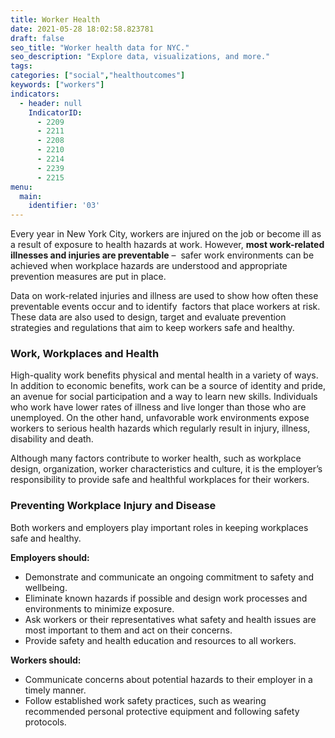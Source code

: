 ```yaml
---
title: Worker Health
date: 2021-05-28 18:02:58.823781
draft: false
seo_title: "Worker health data for NYC."
seo_description: "Explore data, visualizations, and more."
tags: 
categories: ["social","healthoutcomes"]
keywords: ["workers"]
indicators:
  - header: null
    IndicatorID:
      - 2209
      - 2211
      - 2208
      - 2210
      - 2214
      - 2239
      - 2215
menu:
  main:
    identifier: '03'
---
```


Every year in New York City, workers are injured on the job or become ill as a result of exposure to health hazards at work. However, **most work-related illnesses and injuries are preventable** –  safer work environments can be achieved when workplace hazards are understood and appropriate prevention measures are put in place.

Data on work-related injuries and illness are used to show how often these preventable events occur and to identify  factors that place workers at risk. These data are also used to design, target and evaluate prevention strategies and regulations that aim to keep workers safe and healthy.

### Work, Workplaces and Health

High-quality work benefits physical and mental health in a variety of ways. In addition to economic benefits, work can be a source of identity and pride, an avenue for social participation and a way to learn new skills. Individuals who work have lower rates of illness and live longer than those who are unemployed. On the other hand, unfavorable work environments expose workers to serious health hazards which regularly result in injury, illness, disability and death.

Although many factors contribute to worker health, such as workplace design, organization, worker characteristics and culture, it is the employer’s responsibility to provide safe and healthful workplaces for their workers.

### Preventing Workplace Injury and Disease

Both workers and employers play important roles in keeping workplaces safe and healthy.

**Employers should:**

* Demonstrate and communicate an ongoing commitment to safety and wellbeing.
* Eliminate known hazards if possible and design work processes and environments to minimize exposure.
* Ask workers or their representatives what safety and health issues are most important to them and act on their concerns.
* Provide safety and health education and resources to all workers.

**Workers should:**

* Communicate concerns about potential hazards to their employer in a timely manner.
* Follow established work safety practices, such as wearing recommended personal protective equipment and following safety protocols.
